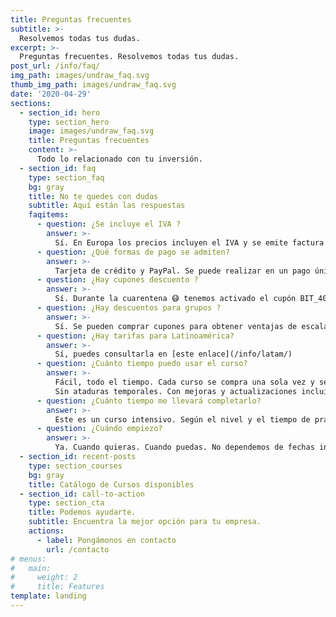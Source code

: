 ```yaml
---
title: Preguntas frecuentes
subtitle: >-
  Resolvemos todas tus dudas.
excerpt: >-
  Preguntas frecuentes. Resolvemos todas tus dudas.
post_url: /info/faq/
img_path: images/undraw_faq.svg
thumb_img_path: images/undraw_faq.svg
date: '2020-04-29'
sections:
  - section_id: hero
    type: section_hero
    image: images/undraw_faq.svg
    title: Preguntas frecuentes
    content: >-
      Todo lo relacionado con tu inversión.
  - section_id: faq
    type: section_faq
    bg: gray
    title: No te quedes con dudas
    subtitle: Aquí están las respuestas
    faqitems:
      - question: ¿Se incluye el IVA ?
        answer: >-
          Sí. En Europa los precios incluyen el IVA y se emite factura para cada compra.
      - question: ¿Qué formas de pago se admiten?
        answer: >-
          Tarjeta de crédito y PayPal. Se puede realizar en un pago único o en 3 plazos mensuales.
      - question: ¿Hay cupones descuento ?
        answer: >-
          Sí. Durante la cuarentena 😷 tenemos activado el cupón BIT_40. Asígnalo durante el proceso de pago para un descuento del 40%. Quédate en casa. 🏡
      - question: ¿Hay descuentos para grupos ?
        answer: >-
          Sí. Se pueden comprar cupones para obtener ventajas de escalado. [Solicita información](/contacto)
      - question: ¿Hay tarifas para Latinoamérica?
        answer: >-
          Sí, puedes consultarla en [este enlace](/info/latam/)
      - question: ¿Cuánto tiempo puedo usar el curso?
        answer: >-
          Fácil, todo el tiempo. Cada curso se compra una sola vez y se puede visionar indefinidamente.
          Sin ataduras temporales. Con mejoras y actualizaciones incluidas para siempre.
      - question: ¿Cuánto tiempo me llevará completarlo?
        answer: >-
          Este es un curso intensivo. Según el nivel y el tiempo de práctica llevará entre 16 y 20 horas. Lo recomendable es dedicarle al menos 4 horas por semana y terminarlo en menos de un mes. Pero, recuerda, que lo tendrás aquí para siempre.
      - question: ¿Cuándo empiezo?
        answer: >-
          Ya. Cuando quieras. Cuando puedas. No dependemos de fechas inicio fin. No tienes que esperar por tus compañeros ni adaptarte a horarios.
  - section_id: recent-posts
    type: section_courses
    bg: gray
    title: Catálogo de Cursos disponibles
  - section_id: call-to-action
    type: section_cta
    title: Podemos ayudarte.
    subtitle: Encuentra la mejor opción para tu empresa.
    actions:
      - label: Pongámonos en contacto
        url: /contacto
# menus:
#   main:
#     weight: 2
#     title: Features
template: landing
---
```

